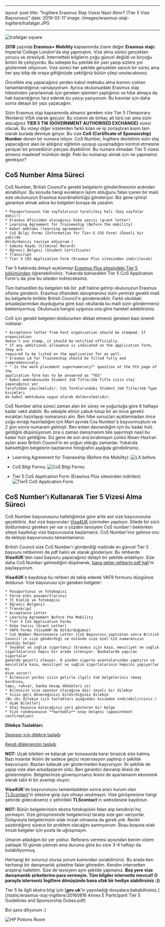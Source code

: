 ﻿---

layout: post
title:  "İngiltere Erasmus Stajı Vizesi Nasıl Alınır? (Tier 5 Vize Başvurusu)"
date:   2019-02-17
image: /images/erasmus-staji-ingiltere/trafalgar.JPG

---

![trafalgar square](/images/erasmus-staji-ingiltere/trafalgar.JPG)

**2018** yazında **Erasmus+ Mobility** kapsamında (namı değer **Erasmus stajı**) Imperial
College London'da staj yapmıştım. Vize alma süreci gerçekten yorucu ve 
stresliydi. İnternetteki bilgilerin çoğu güncel değildi ve birçoğu birbiri ile 
çelişiyordu. Bu sebeple bu şekilde bir yazı yazıp sizlere yol göstermek 
istiyorum. Vize süreci her şekilde gerçekten sancılı bir süreç ama her şey 
bitip de oraya gittiğinizde çektiğiniz bütün çileyi unutacaksınız.

Öncelikle staj yapacağınız yerden kabul mektubu alma kısmını çoktan tamamlandığınızı varsayıyorum. Ayrıca okulunuzdaki Erasmus stajı hibesinden yararlanmak için gereken işlemleri yaptığınızı ve hibe almaya da hak kazandığınızı farz ederek bu yazıyı yazıyorum. Bu kısımlar için daha sonra detaylı bir yazı yazacağım. 

Sizin Erasmus stajı kapsamında almanız gereken vize Tier 5 (Temporary Workers) VISA olarak geçiyor. Bu vizenin de birkaç alt türü var ama sizin alacağınız **TIER 5 TW (GOVERNMENT AUTHORISED EXCHANGE)** vizesi olacak. Bu vizeyi diğer vizelerden farklı kılan ve işi zorlaştıran kısım tam olarak burada devreye giriyor. Bu vize **CoS (Certificate of Sponsorship) Number** denen bir numara istiyor. CoS Number, İngiltere devletinin sizin staj yapacağınız alan ile aldığınız eğitimin uyuşup uyuşmadığını kontrol etmesine yarayan bir prosedürün parçası diyebilirim. Bu numara olmadan Tier 5 vizesi almanız maalesef mümkün değil. Peki bu numarayı almak için ne yapmamız gerekiyor?

## CoS Number Alma Süreci

CoS Number, British Council'e gerekli belgelerin gönderilmesinin ardından alınabiliyor. Bu konuda hangi evrakların lazım olduğunu falan içeren bir maili size okulunuzun Erasmus koordinatörlüğü gönderiyor. Biz gene işimizi garantiye almak adına bu belgeleri buraya da yazalım.
```
* Pasaportunuzun tüm sayfalarının taratılmış hali (boş sayfalar dahil!)
* Erasmus Ofisinden alacağınız hibe yazısı (grant letter)
* Learning Agreement for Traineeship (Before the mobility)
* Kabul mektubu (learning agreement)
* CoS Bilgi Formu (Information for Tier-5 COS Form) (Özenli bir şekilde 
doldurmanızı tavsiye ediyorum.)
* Sabıka Kaydı (Criminal Record)
* Öğrenci Belgesi (Student Certificate)
* Transcript 
* Tier 5 COS Application Form (Erasmus Plus sitesinden indirilecek)
```
Tier 5 hakkında detaylı açıklamayı [Erasmus Plus sitesindeki Tier 5 bölümünden](https://www.erasmusplus.org.uk/tier-5-visa-how-to-apply-for-a-certificate-of-sponsorship) öğrenebilirsiniz. Yukarıda bahsedilen Tier 5 CoS Application Form'u da yine bu siteden indireceksiniz.

Tüm bahsedilen bu belgeleri tek bir .pdf haline getirip okulunuzun Erasmus ofisine gönderin. Erasmus ofisindeki danışmanınız sizin yerinize gerekli maili bu belgelerle birlikte British Council'e gönderecektir. Farklı okuldaki arkadaşlarımdan duyduğuma göre bazı okullarda bu maili sizin göndermeniz bekleniyormuş. Okulunuza hangisi uygunsa ona göre hareket edebilirsiniz.

CoS için gerekli belgeleri doldururken dikkat etmeniz gereken bazı önemli noktalar:
``` 
* Acceptance letter from host organisation should be stamped. If organization 
doesn't use stamp, it should be notified officially.
* If any additional allowance is indicated on the application form, they are 
required to be listed on the application for as well.
* Erasmus LA for Traineeship should be filled fully and comprehensively. 
* " Is the work placement supernumerary?" question at the 5th page of the 
application form has to be answered as "YES"
* Kabul mektubunuzda Student Job Title/Job Title sizin staj yapacağınız yer 
tarafından yazılmalıdır. CoS formlarındaki Student Job Title/Job Type kısımları 
da kabul mektubuna uygun olarak doldurulmalıdır.
```

CoS Number alma süreci zaman alan bir süreç ve yoğunluğa göre 6 haftaya kadar vakit alabilir. Bu sebeple elinizi çabuk tutup bir an önce gerekli evrakları hazırlayıp numaranızı alın. Ben hibe sonuçları açıklanmadan önce çoğu evrağı hazırladığım için Mart ayında Cos Number'a başvurmuştum ve 2 gün sonra numaram gelmişti. Ben erken davrandığım için bu kadar hızlı geldiğini düşünüyorum zira o zaman danışmanım bile şaşırmıştı nasıl bu kadar hızlı geldiğine. Siz gene de son ana bırakmayın çünkü Nisan-Haziran ayları arası British Council'in en yoğun olduğu zamanlar. Yukarıda bahsettiğim belgelerin bazılarının fotoğrafını aşağıda görebilirsiniz.

* Learning Agreement for Traineeship (Before the Mobility):
![LA before](/images/erasmus-staji-ingiltere/learning_agreement.png)

* CoS Bilgi Formu:
![CoS Bilgi Formu](/images/erasmus-staji-ingiltere/CoS_Info_Form.png)

* Tier 5 CoS Application Form (Erasmus Plus sitesinden indirilen):
![Tier5 CoS Application Form](/images/erasmus-staji-ingiltere/Tier5_CoS_Application_Form.png)

## CoS Number'ı Kullanarak Tier 5 Vizesi Alma Süreci

CoS Number başvurusunu halletiğimize göre artık asıl vize başvurusuna geçebiliriz. Asıl vize başvuruları [Visa4UK](https://www.visa4uk.fco.gov.uk/) üzerinden yapılıyor. Sitede bir sürü doldurmanız gereken yer var o yüzden tavsiyem CoS number'ı beklerken siteye kaydolup vize başvurusuna başlamanız. CoS Number'ınız gelince onu da ekleyip başvurunuzu tamamlamanız.

British Council size CoS Number'ı gönderdiği mailinde en güncel Tier 5 başvuru rehberinin de pdf halini ek olarak gönderiyor. Bu rehberde **Visa4UK**'den nasıl başvuru yapacağınız detaylı bir şekilde anlatılıyor. Size daha CoS Number gelmediğini düşünerek, [bana gelen rehberin pdf hali](/static/erasmus-staj-ingiltere/Tier5OnlineGuide.pdf)'ni paylaşıyorum. 

**Visa4UK**'e kaydolup bu rehberi de takip ederek VAF9 formunu düzgünce doldurun. Vize başvurusu için gereken belgeler:
```
* Pasaportunuz ve fotokopisi
* Varsa eski pasaportlarınız
* TC Kimlik ve fotokopisi
* Öğrenci Belgeniz
* Transkript
* Acceptance Letter
* Learning Agreement Before the Mobility
* Tier 5 CoS Application Formu
* Hibe Yazısı (Grant Letter)
* VAF9 Formu (Visa4UK'de doldurduğumuz)
* CoS Number Maintenance Letter (CoS Başvurusu yaptıktan sonra British 
Council'in size gönderdiği ve üstünde size özel CoS numaranızın yazdığı belge)
* Seyahat ve sağlık sigortanız (Erasmus için kaza, mesuliyet ve sağlık  
sigortalarının hepsi bir arada isteniyor. Bankalarda yapılan sigortalar 
genelde geçerli olmuyor. O yüzden sigorta acentalarından yaptırın ve 
kesinlikle kaza, mesuliyet ve sağlık sigortalarının hepsini yapıyorlar mı 
diye sorun!)
* Ailenizin ya(da) sizin gelirle ilgili tüm belgeleriniz (maaş bordrosu, 
tapu, ruhsat, banka hesap dökümleri vs)
* Ailenizin size sponsor olacağına dair imzalı bir dilekçe
* Sizin geri döneceğinizi bildirdiğiniz dilekçe
(Bu iki dilekçe için taslakları aşağıdaki kısımdan indirebilirsiniz.)
* Uçak Biletleri
* Staj boyunca kalacağınız yeri gösteren bir belge
* Vize randevunuzun **barkodlu** onay belgesi (appointment confirmation)
```
**Dilekçe Taslakları:**

[Sponsor için dilekçe taslağı](/static/erasmus-staj-ingiltere/sponsor_dilekce.docx)

[Kendi dilekçenizin taslağı](/static/erasmus-staj-ingiltere/kendi_dilekceniz.doc)

**NOT:** Uçak biletleri ve kalacak yer konusunda karar birazcık size kalmış. Bazı insanlar ikisini de sadece geçici rezervasyon yaptırıp o şekilde başvuruyor. Bazıları kalacak yer göstermeden başvuruyor. İki şekilde de yapıp vize alan arkadaşlarım oldu. Ben garantici davranıp ikisini de göstermiştim. Belgelerinize güveniyorsanız ikisini de ayarlamanın ekonomik olarak tabii ki bir avantajı oluyor.

**Visa4UK**'de başvurunuzu tamamladıktan sonra aracı kurum olan [TLScontact](https://uk.tlscontact.com/)'ın sitesine girip üye olmayı unutmayın. Vize görüşmesine hangi şehirde gidecekseniz o şehirdeki **TLScontact**'ın websitesine kaydolun.

**NOT:** Bütün belgelerinizin ekstra fotokopisini falan alıp kendinizi hiç yormayın. Vize görüşmesinde belgelerinizi taratıp size geri veriyorlar. Dolayısıyla belgelerinizin ıslak imzalı olmasına da gerek yok. Renkli yazdırdığınız sürece bir problem olacağını sanmıyorum. Boşu boşuna ıslak imzalı belgeler için posta ile uğraşmayın.

Umarım atladığım bir yer yoktur. Referans vermesi açısından benim vizem yaklaşık 10 günde çıkmıştı ama duruma göre bu süre 3-4 haftayı da bulabiliyormuş. 

Herhangi bir sorunuz olursa yorum kısmından sorabilirsiniz. Bu arada ben herhangi bir danışmanlık şirketine falan gitmedim. Kendim internetten araştırıp hallettim. Size de tavsiyem aynı şekilde yapmanız. **Boş yere vize danışmanlık şirketlerine para vermeyin. Tüm bilgiler internette mevcut! O parayla isterseniz İngiltere dönüşünde bana ufak bir hediye alabilirsiniz :))**

Tier 5 ile ilgili ekstra bilgi için [**gov.uk**'in yayınladığı dosyalara bakabilirsiniz.](/static/erasmus-staj-ingiltere/20160816 Annex E Participant Tier 5 Guidelines and Sponsorship Duties.pdf)

Bol şans diliyorum :)

![HP Potions Room](/images/erasmus-staji-ingiltere/potion_room_hp.JPG)











